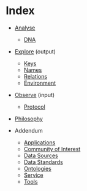 <!-- TITLE: A-PART-OF-NATURE -->
<!-- SUBTITLE: Although it often feels as if we were apart from nature, we are indeed a part of nature! -->
# Index
* [Analyse](/a-part-of-nature/data-analysis)
  * [DNA](/a-part-of-nature/data-analysis/DNA)
* [Explore](/a-part-of-nature/exploration) (output)
  * [Keys](/a-part-of-nature/exploration/keys)
  * [Names](/a-part-of-nature/exploration/names)
  * [Relations](/a-part-of-nature/exploration/relations)
  * [Environment](/a-part-of-nature/exploration/environment)
* [Observe](/a-part-of-nature/observation) (input)
  * [Protocol](/a-part-of-nature/observation/protocol)
* [Philosophy](/a-part-of-nature/philosophy)

* Addendum
  * [Applications](/a-part-of-nature/applications)
  * [Community of Interest](/a-part-of-nature/community-of-interest)
  * [Data Sources](/a-part-of-nature/data-sources)
  * [Data Standards](/a-part-of-nature/data-standards)
  * [Ontologies](/a-part-of-nature/ontologies)
  * [Service](/a-part-of-nature/service)
  * [Tools](/a-part-of-nature/tools)